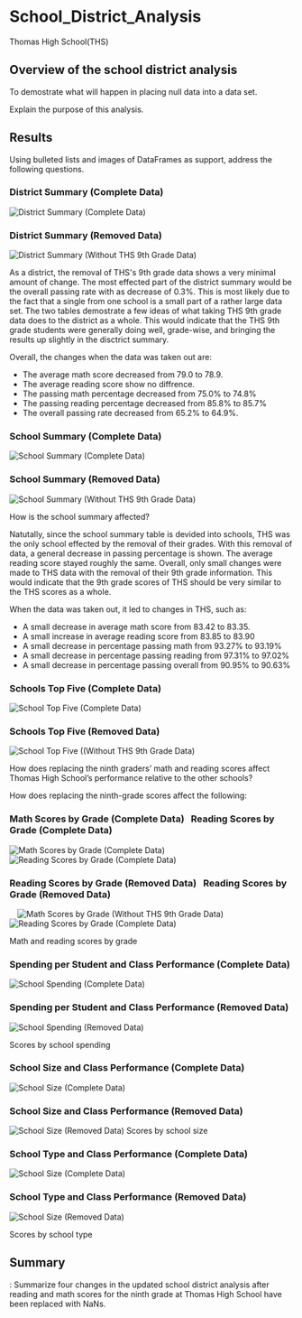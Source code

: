 # School_District_Analysis
Thomas High School(THS)


## Overview of the school district analysis

To demostrate what will happen in placing null data into a data set.

Explain the purpose of this analysis.

## Results

Using bulleted lists and images of DataFrames as support, address the following questions.




### District Summary (Complete Data)
![District Summary (Complete Data)](/Images/district_summary_PyCity_Schools.png)

### District Summary (Removed Data)
![District Summary (Without THS 9th Grade Data)](/Images/district_summary_challenge.png)

As a district, the removal of THS's 9th grade data shows a very minimal amount of change. The most effected part of the district summary would be the overall passing rate with as decrease of 0.3%. This is most likely due to the fact that a single from one school is a small part of a rather large data set.  The two tables demostrate a few ideas of what taking THS 9th grade data does to the district as a whole. This would indicate that the THS 9th grade students were generally doing well, grade-wise, and bringing the results up slightly in the disctrict summary.

Overall, the changes when the data was taken out are:
* The average math score decreased from 79.0 to 78.9.
* The average reading score show no diffrence.
* The passing math percentage decreased from 75.0% to 74.8%
* The passing reading percentage decreased from 85.8% to 85.7%
* The overall passing rate decreased from 65.2% to 64.9%.



### School Summary (Complete Data)
![School Summary (Complete Data)](/Images/school_summary_PyCity_Schools.png)

### School Summary (Removed Data)
![School Summary (Without THS 9th Grade Data)](/Images/school_summary_challenge.png)

How is the school summary affected?

Natutally, since the school summary table is devided into schools, THS was the only school effected by the removal of their grades. With this removal of data, a general decrease in passing percentage is shown. The average reading score stayed roughly the same. Overall, only small changes were made to THS data with the removal of their 9th grade information. This would indicate that the 9th grade scores of THS should be very similar to the THS scores as a whole.  

When the data was taken out, it led to changes in THS, such as:

* A small decrease in average math score from 83.42 to 83.35.
* A small increase in average reading score from 83.85 to 83.90
* A small decrease in percentage passing math from 93.27% to 93.19%
* A small decrease in percentage passing reading from 97.31% to 97.02%
* A small decrease in percentage passing overall from 90.95% to 90.63%




### Schools Top Five (Complete Data)
![School Top Five (Complete Data)](/Images/top_five_PyCity_Schools.png)
### Schools Top Five (Removed Data)
![School Top Five ((Without THS 9th Grade Data)](/Images/top_five_challenge.png)

How does replacing the ninth graders’ math and reading scores affect Thomas High School’s performance relative to the other schools?


How does replacing the ninth-grade scores affect the following:

### Math Scores by Grade (Complete Data) &nbsp; Reading Scores by Grade (Complete Data)
![Math Scores by Grade (Complete Data)](/Images/math_scores_by_grade_PyCity_Schools.png)   &emsp;&emsp;&emsp; ![Reading Scores by Grade (Complete Data)](/Images/reading_scores_by_grade_PyCity_Schools.png)

### Reading Scores by Grade (Removed Data) &nbsp; Reading Scores by Grade (Removed Data)
&emsp;![Math Scores by Grade (Without THS 9th Grade Data)](/Images/math_scores_by_grade_challenge.png)   &emsp;&emsp;&emsp;&emsp; ![Reading Scores by Grade (Complete Data)](/Images/reading_scores_by_grade_challenge.png)

  Math and reading scores by grade
  
### Spending per Student and Class Performance (Complete Data)
  ![School Spending (Complete Data)](/Images/spending_per_student_challenge.png)
### Spending per Student and Class Performance (Removed Data)
![School Spending (Removed Data)](/Images/spending_per_student_PyCity_Schools.png)
  
  Scores by school spending
  
### School Size and Class Performance (Complete Data)
![School Size (Complete Data)](/Images/student_body_size_PyCity_Schools.png)
### School Size and Class Performance (Removed Data)
![School Size (Removed Data)](/Images/student_body_size_challenge.png)
   Scores by school size
   
### School Type and Class Performance (Complete Data)
![School Size (Complete Data)](/Images/school_type_PyCity_Schools.png)
### School Type and Class Performance (Removed Data)
![School Size (Removed Data)](/Images/school_type_challenge.png)
   
  Scores by school type


## Summary

: Summarize four changes in the updated school district analysis after reading and math scores for the ninth grade at Thomas High School have been replaced with NaNs.
